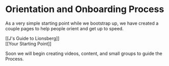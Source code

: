# Orientation and Onboarding Process 
As a very simple starting point while we bootstrap up, we have created a couple pages to help people orient and get up to speed. 

[[J's Guide to Lionsberg]]  
[[Your Starting Point]]   

Soon we will begin creating videos, content, and small groups to guide the Process. 

